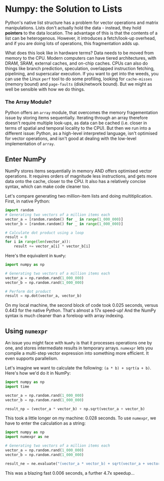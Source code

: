 # Numpy: the Solution to Lists

Python's native list structure has a problem for vector operations and matrix manipulations. Lists don't actually hold the data - instead, they hold **pointers** to the data location. The advantage of this is that the contents of a list can be heterogenous. However, it introduces a fetch/look-up overhead, and if you are doing lots of operations, this fragmentation adds up. 

What does this look like in hardware terms? Data needs to be moved from memory to the CPU. Modern computers can have tiered architectures, with DRAM, SRAM, external caches, and on-chip caches. CPUs can also do things like branch prediction, speculation, overlapped instruction fetching, pipelining, and superscalar execution. If you want to get into the weeds, you can use the Linux `perf` tool to do some profiling, looking for `cache-misses` (memory bound) and `page-faults` (disk/network bound). But we might as well be sensible with how we do things. 

### The Array Module?

Python offers an `array` module, that overcomes the memory fragementation issue by storing items sequentially. Iterating through an array therefore doesn't require multiple look-ups, as data can be cached (i.e. closer in terms of spatial and temporal locality to the CPU). But then we run into a different issue: Python, as a high-level interpreted language, isn't optimised for vector operations, and isn't good at dealing with the low-level implementation of `array`.

## Enter NumPy

NumPy stores items sequentially in memory AND offers optimised vector operations. It requires orders of magnitude less instructions, and gets more data onto the cache, closer to the CPU. It also has a relatively concise syntax, which can make code cleaner too.

Let's compare generating two million-item lists and doing multitiplication. First, in native Python:

```python
import random
# Generating two vectors of a million items each
vector_a = [random.random() for _ in range(1_000_000)]
vector_b = [random.random() for _ in range(1_000_000)]

# Calculate dot product using a loop
result = 0
for i in range(len(vector_a)):
    result += vector_a[i] * vector_b[i]
```

Here's the equivalent in `NumPy`:

```python
import numpy as np

# Generating two vectors of a million items each
vector_a = np.random.rand(1_000_000)
vector_b = np.random.rand(1_000_000)

# Perform dot product
result = np.dot(vector_a, vector_b)
```

On my local machine, the second block of code took 0.025 seconds, versus 0.443 for the native Python. That's almost a 17x speed-up! And the NumPy syntax is much cleaner than a foreloop with array indexing. 

## Using `numexpr`

An issue you might face with `NumPy` is that it processes operations one by one, and stores intermediate results in temporary arrays. `numexpr` lets you compile a multi-step vector expression into something more efficient. It even supports parallelism. 

Let's imagine we want to calculate the following: `(a * b) + sqrt(a + b)`. Here's how we'd do it in NumPy:

```python
import numpy as np
import time

vector_a = np.random.rand(1_000_000)
vector_b = np.random.rand(1_000_000)

result_np = (vector_a * vector_b) + np.sqrt(vector_a + vector_b)
```

This took a little longer on my machine: 0.028 seconds. To use `numexpr`, we have to enter the calculation as a string:

```python
import numpy as np
import numexpr as ne

# Generating two vectors of a million items each
vector_a = np.random.rand(1_000_000)
vector_b = np.random.rand(1_000_000)

result_ne = ne.evaluate("(vector_a * vector_b) + sqrt(vector_a + vector_b)")
```

This was a blazing fast 0.006 seconds, a further 4.7x speedup... 